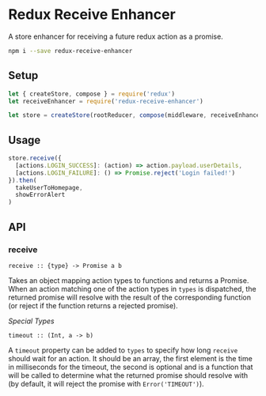 # Redux Receive Enhancer

A store enhancer for receiving a future redux action as a promise.

```sh
npm i --save redux-receive-enhancer
```

## Setup

```js
let { createStore, compose } = require('redux')
let receiveEnhancer = require('redux-receive-enhancer')

let store = createStore(rootReducer, compose(middleware, receiveEnhancer))
```

## Usage

```js
store.receive({
  [actions.LOGIN_SUCCESS]: (action) => action.payload.userDetails,
  [actions.LOGIN_FAILURE]: () => Promise.reject('Login failed!')
}).then(
  takeUserToHomepage,
  showErrorAlert
)
```

## API

### receive

`receive :: {type} -> Promise a b`

Takes an object mapping action types to functions and returns a Promise. When an action matching one of the action types in `types` is dispatched, the returned promise will resolve with the result of the corresponding function (or reject if the function returns a rejected promise).

*Special Types*

`timeout :: (Int, a -> b)`

A `timeout` property can be added to `types` to specify how long `receive` should wait for an action. It should be an array, the first element is the time in milliseconds for the timeout, the second is optional and is a function that will be called to determine what the returned promise should resolve with (by default, it will reject the promise with `Error('TIMEOUT')`).
